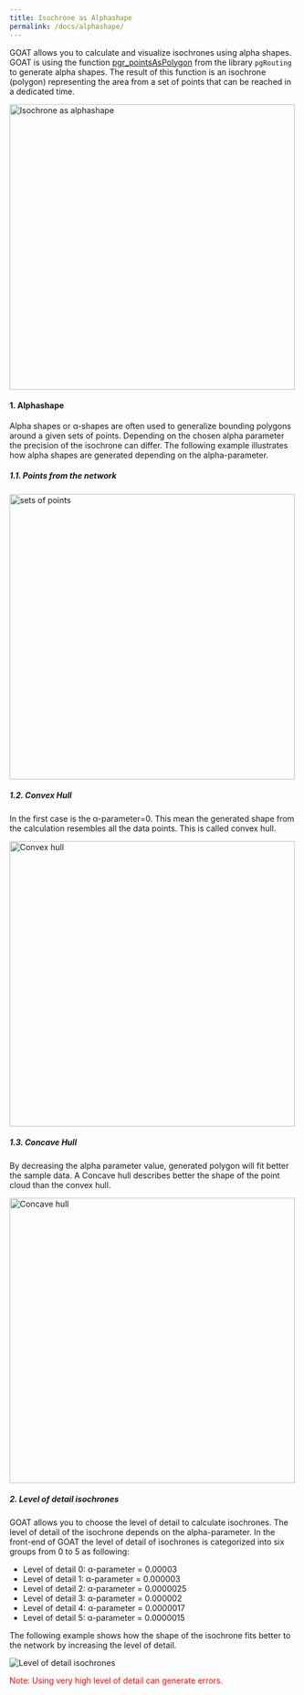 ```yaml
---
title: Isochrone as Alphashape
permalink: /docs/alphashape/
---
```


GOAT allows you to calculate and visualize isochrones using alpha shapes. GOAT is using the function 
[pgr_pointsAsPolygon](https://docs.pgrouting.org/v2.0.0-alpha/src/driving_distance/doc/dd_points_as_polygon.html) from the library `pgRouting` to generate alpha shapes. The result of this function is an isochrone (polygon) representing the area from a set of points that can be reached in a dedicated time.
<td> <img class="img-responsive" src="../../img/isochrone_as_alphashape.png" title="Isochrone as alphashape" style="width: 500px;"/> </td>

#### 1. Alphashape
Alpha shapes or α-shapes are often used to generalize bounding polygons around a given sets of points. Depending on the chosen alpha parameter the precision of the isochrone can differ. The following example illustrates how alpha shapes are generated depending on the alpha-parameter. 
##### 1.1. Points from the network
<td> <img class="img-responsive" src="../../img/set_points.png" title="sets of points" style="width: 500px;"/> </td>

##### 1.2. Convex Hull 
In the first case is the α-parameter=0. This mean the generated shape from the calculation resembles all the data points. This is called convex hull. 
<td> <img class="img-responsive" src="../../img/convex_hull.png" title="Convex hull" style="width: 500px;"/> </td>

##### 1.3. Concave Hull
By decreasing the alpha parameter value, generated polygon will fit better the sample data. 
A Concave hull describes better the shape of the point cloud than the convex hull.  
<td> <img class="img-responsive" src="../../img/concave_hull.png" title="Concave hull" style="width: 500px;"/> </td>

##### 2. Level of detail isochrones
GOAT allows you to choose the level of detail to calculate isochrones. 
The level of detail of the isochrone depends on the alpha-parameter. In the front-end of GOAT the level of detail of isochrones is categorized into six groups from 0 to 5 as following: 
- Level of detail 0: α-parameter = 0.00003
- Level of detail 1: α-parameter = 0.000003
- Level of detail 2: α-parameter = 0.0000025
- Level of detail 3: α-parameter = 0.000002
- Level of detail 4: α-parameter = 0.0000017
- Level of detail 5: α-parameter = 0.0000015

The following example shows how the shape of the isochrone fits better to the network by increasing the level of detail.

<td> <img class="img-responsive" src="../../img/levelofdetails.png" title="Level of detail isochrones"> </td>

<span style="color:red">Note: Using very high level of detail can generate errors.</span>


